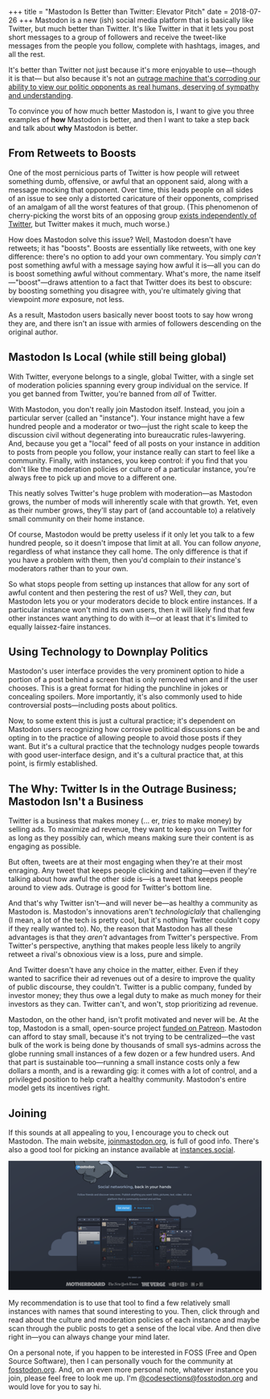 +++
title = "Mastodon Is Better than Twitter: Elevator Pitch"
date = 2018-07-26
+++
Mastodon is a new (ish) social media platform that is basically like Twitter, but 
much better than Twitter.  It's like Twitter in that it lets you post short messages
to a group of followers and receive the tweet-like messages from the people you follow,
complete with hashtags, images, and all the rest.

It's better than Twitter not just because it's more enjoyable to use—though it is that—
but also because it's not an [outrage machine that's corroding our ability to view
our politic opponents as real humans, deserving of sympathy and 
understanding](http://shamusyoung.com/twentysidedtale/?p=41853).

To convince you of how much better Mastodon is, I want to give you three examples of
**how** Mastodon is better, and then I want to take a step back and talk about **why**
Mastodon is better.

<!-- more -->

## From Retweets to Boosts
One of the most pernicious parts of Twitter is how people will retweet something 
dumb, offensive, or awful that an opponent said, along with a message mocking that
opponent.  Over time, this leads people on all sides of an issue to see only a 
distorted caricature of their opponents, comprised of an amalgam of all the worst
features of that group.  (This phenomenon of cherry-picking the worst bits of an 
opposing group [exists independently of
Twitter](http://slatestarcodex.com/2014/05/12/weak-men-are-superweapons/), but Twitter makes it much, much worse.)

How does Mastodon solve this issue?  Well, Mastodon doesn't have retweets; it has 
"boosts".  Boosts are essentially like retweets, with one key difference: there's 
no option to add your own commentary.  You simply *can't* post something awful with
a message saying how awful it is—all you can do is boost something awful without
commentary.  What's more, the name itself—"boost"—draws attention to a fact that 
Twitter does its best to obscure: by boosting something you disagree with, you're 
ultimately giving that viewpoint *more* exposure, not less.

As a result, Mastodon users basically never boost toots to say how wrong they are,
and there isn't an issue with armies of followers descending on the original author.

## Mastodon Is Local (while still being global)
With Twitter, everyone belongs to a single, global Twitter, with a single set of 
moderation policies spanning every group individual on the service.  If you get
banned from Twitter, you're banned from *all* of Twitter.

With Mastodon, you don't really join Mastodon itself.  Instead, you join a particular 
server (called an "instance").  Your instance might have a few hundred people and a 
moderator or two—just the right scale to keep the discussion civil without degenerating
into bureaucratic rules-lawyering.  And, because you get a "local" feed of all posts
on your instance in addition to posts from people you follow, your instance really 
can start to feel like a community.  Finally, with instances, you keep control: if you
find that you don't like the moderation policies or culture of a particular instance,
you're always free to pick up and move to a different one.

This neatly solves Twitter's huge problem with moderation—as Mastodon grows, the 
number of mods will inherently scale with that growth.  Yet, even as their number
grows, they'll stay part of (and accountable to) a relatively small community on their
home instance.

Of course, Mastodon would be pretty useless if it only let you talk to a few hundred 
people, so it doesn't impose that limit at all.  You can follow *anyone*, regardless
of what instance they call home.  The only difference is that if you have a problem 
with them, then you'd complain to *their* instance's moderators rather than to your 
own.

So what stops people from setting up instances that allow for any sort of awful content
and then pestering the rest of us?  Well, they *can*, but Mastodon lets you or your 
moderators decide to block entire instances.  If a particular instance won't mind its
own users, then it will likely find that few other instances want anything to do with 
it—or at least that it's limited to equally laissez-faire instances.

## Using Technology to Downplay Politics
Mastodon's user interface provides the very prominent option to hide a portion of
a post behind a screen that is only removed when and if the user chooses.  This is a
great format for hiding the punchline in jokes or concealing spoilers.  More 
importantly, it's also commonly used to hide controversial posts—including posts about
politics.

Now, to some extent this is just a cultural practice; it's dependent on Mastodon 
users recognizing how corrosive political discussions can be and opting in to the 
practice of allowing people to avoid those posts if they want.  But it's a cultural
practice that the technology nudges people towards with good user-interface design,
and it's a cultural practice that, at this point, is firmly established. 

## The Why: Twitter Is in the Outrage Business; Mastodon Isn't a Business
Twitter is a business that makes money (… er, *tries* to make money) by selling ads. 
To maximize ad revenue, they want to keep you on Twitter for as long as they possibly 
can, which means making sure their content is as engaging as possible.

But often, tweets are at their most engaging when they're at their most enraging.
Any tweet that keeps people clicking and talking—even if they're talking about how
awful the other side is—is a tweet that keeps people around to view ads.  Outrage
is good for Twitter's bottom line.

And that's why Twitter isn't—and will never be—as healthy a community as Mastodon is.
Mastodon's innovations aren't *technologiclaly* that challenging (I mean, a lot of the
tech is pretty cool, but it's nothing Twitter couldn't copy if they really wanted to).
No, the reason that Mastodon has all these advantages is that they *aren't* advantages
from Twitter's perspective.  From Twitter's perspective, anything that makes people
less likely to angrily retweet a rival's obnoxious view is a loss, pure and simple.

And Twitter doesn't have any choice in the matter, either.  Even if they wanted to
sacrifice their ad revenues out of a desire to improve the quality of public discourse,
they couldn't.  Twitter is a public company, funded by investor money; they thus owe
a legal duty to make as much money for their investors as they can.  Twitter can't, 
and won't, stop prioritizing ad revenue.

Mastodon, on the other hand, isn't profit motivated and never will be.  At the top,
Mastodon is a small, open-source project [funded on
Patreon](https://www.patreon.com/mastodon).  Mastodon can afford to stay small, because
it's not trying to be centralized—the vast bulk of the work is being done by thousands
of small sys-admins across the globe running small instances of a few dozen or a few
hundred users.  And that part is sustainable too—running a small instance costs only a
few dollars a month, and is a rewarding gig: it comes with a lot of control, and a 
privileged position to help craft a healthy community.  Mastodon's entire model gets 
its incentives right.

## Joining
If this sounds at all appealing to you, I encourage you to check out Mastodon.  The
main website, [joinmastodon.org](https://joinmastodon.org/), is full of good info. 
There's also a good tool for picking an instance available at
[instances.social](https://instances.social/).  

[![joinmastodon.org](mastodon_homepage.png)](https://joinmastodon.org/)

My recommendation is to use that tool to find a few relatively small instances with
names that sound interesting to you. Then, click through and read about the culture
and moderation policies of each instance and maybe scan through the public posts to
get a sense of the local vibe.  And then dive right in—you can always change your 
mind later.

On a personal note, if you happen to be interested in FOSS (Free and Open Source
Software), then I can personally vouch for the community at
[fosstodon.org](https://fosstodon.org).  And, on an even more personal note, whatever
instance you join, please feel free to look me up.  I'm
[@codesections@fosstodon.org](https://fosstodon.org/@codesections) and would love for
you to say hi.
